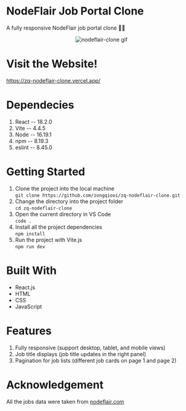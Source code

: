 # NodeFlair Job Portal Clone

A fully responsive NodeFlair job portal clone 👨‍💻

<p align="center">
  <img src="https://github.com/zongqiooi/zq-nodeflair-clone/assets/95561298/41c21a81-259f-49f3-8651-36f3e2f32171" alt="nodeflair-clone gif" />
</p>

# Visit the Website!

https://zq-nodeflair-clone.vercel.app/

# Dependecies

1. React -- 18.2.0
2. Vite -- 4.4.5
3. Node -- 16.19.1
4. npm -- 8.19.3
5. eslint -- 8.45.0

# Getting Started

1. Clone the project into the local machine  
   `git clone https://github.com/zongqiooi/zq-nodeflair-clone.git`
2. Change the directory into the project folder  
   `cd zq-nodeflair-clone`
3. Open the current directory in VS Code  
   `code .`
4. Install all the project dependencies  
   `npm install`
5. Run the project with Vite.js  
   `npm run dev`

# Built With

- React.js
- HTML
- CSS
- JavaScript

# Features

1. Fully responsive (support desktop, tablet, and mobile views)
2. Job title displays (job title updates in the right panel)
3. Pagination for job lists (different job cards on page 1 and page 2)

# Acknowledgement

All the jobs data were taken from [nodeflair.com](https://nodeflair.com/)
